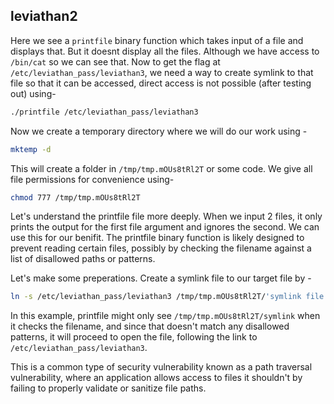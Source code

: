 ## leviathan2
Here we see a `printfile` binary function which takes input of a file and displays that. But it doesnt display all the files. Although we have access to `/bin/cat` so we can see that. Now to get the flag at `/etc/leviathan_pass/leviathan3`, we need a way to create symlink to that file so that it can be accessed, direct access is not possible (after testing out) using-
```bash
./printfile /etc/leviathan_pass/leviathan3
```
Now we create a temporary directory where we will do our work using -
```bash
mktemp -d
```
This will create a folder in `/tmp/tmp.mOUs8tRl2T` or some code. We give all file permissions for convenience using-
```bash
chmod 777 /tmp/tmp.mOUs8tRl2T
```
Let's understand the printfile file more deeply. When we input 2 files, it only prints the output for the first file argument and ignores the second. We can use this for our benifit. The printfile binary function is likely designed to prevent reading certain files, possibly by checking the filename against a list of disallowed paths or patterns.
<br>

Let's make some preperations. Create a symlink file to our target file by -
```bash
ln -s /etc/leviathan_pass/leviathan3 /tmp/tmp.mOUs8tRl2T/'symlink file'
```
In this example, printfile might only see `/tmp/tmp.mOUs8tRl2T/symlink` when it checks the filename, and since that doesn't match any disallowed patterns, it will proceed to open the file, following the link to `/etc/leviathan_pass/leviathan3`.
<br>

This is a common type of security vulnerability known as a path traversal vulnerability, where an application allows access to files it shouldn't by failing to properly validate or sanitize file paths.
